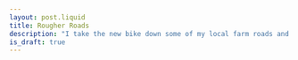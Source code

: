 ```yaml
---
layout: post.liquid
title: Rougher Roads
description: "I take the new bike down some of my local farm roads and bridleways."
is_draft: true
---
```



